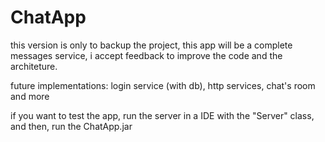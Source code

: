 # ChatApp

this version is only to backup the project, this app will be a complete messages service, i accept feedback to improve the code and the architeture.

future implementations: login service (with db), http services, chat's room and more

if you want to test the app, run the server in a IDE with the "Server" class, and then, run the ChatApp.jar 
